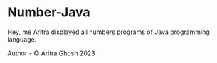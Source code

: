 # Number-Java
Hey, me Aritra
displayed all numbers programs of Java programming language.

Author - © Aritra Ghosh 2023